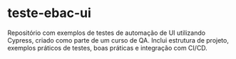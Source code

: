 # teste-ebac-ui
Repositório com exemplos de testes de automação de UI utilizando Cypress, criado como parte de um curso de QA. Inclui estrutura de projeto, exemplos práticos de testes, boas práticas e integração com CI/CD.
